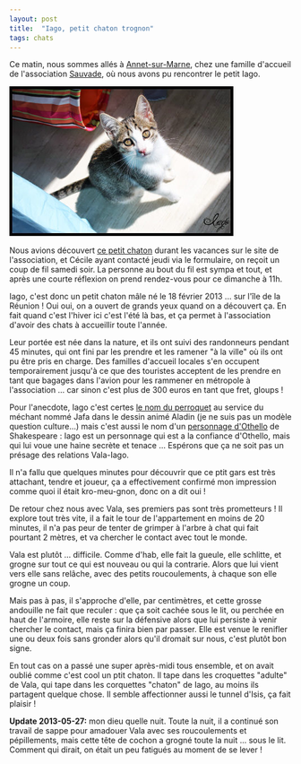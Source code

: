 ```yaml
---
layout: post
title:  "Iago, petit chaton trognon"
tags: chats
---
```


Ce matin, nous sommes allés à [Annet-sur-Marne](https://maps.google.com/maps?q=annet+sur+marne&ie=UTF8&client=ubuntu&channel=fs&oe=utf-8&hnear=Annet-sur-Marne,+Seine-et-Marne,+%C3%8Ele-de-France,+France&t=m&z=13), chez une famille d'accueil de l'association [Sauvade](http://asso-sauvade.forumactif.org), où nous avons pu rencontrer le petit Iago.

<a href="/files/chats-iago-bebe.jpg"><img src="/files/chats-iago-bebe_small.jpg" /></a>

<!--more-->

Nous avions découvert [ce petit chaton](http://asso-sauvade.forumactif.org/t3493-iago-gentil-loulou) durant les vacances sur le site de l'association, et Cécile ayant contacté jeudi via le formulaire, on reçoit un coup de fil samedi soir. La personne au bout du fil est sympa et tout, et après une courte réflexion on prend rendez-vous pour ce dimanche à 11h.

Iago, c'est donc un petit chaton mâle né le 18 février 2013 ... sur l'île de la Réunion ! Oui oui, on a ouvert de grands yeux quand on a découvert ça. En fait quand c'est l'hiver ici c'est l'été là bas, et ça permet à l'association d'avoir des chats à accueillir toute l'année.

Leur portée est née dans la nature, et ils ont suivi des randonneurs pendant 45 minutes, qui ont fini par les prendre et les ramener "à la ville" où ils ont pu être pris en charge. Des familles d'accueil locales s'en occupent temporairement jusqu'à ce que des touristes acceptent de les prendre en tant que bagages dans l'avion pour les rammener en métropole à l'association ... car sinon c'est plus de 300 euros en tant que fret, gloups !

Pour l'anecdote, Iago c'est certes [le nom du perroquet](http://fr.wikipedia.org/wiki/Iago_%28Disney%29) au service du méchant nommé Jafa dans le dessin animé Aladin (je ne suis pas un modèle question culture...) mais c'est aussi le nom d'un [personnage d'Othello](http://fr.wikipedia.org/wiki/Iago) de Shakespeare : Iago est un personnage qui est a la confiance d'Othello, mais qui lui voue une haine secrète et tenace ... Espérons que ça ne soit pas un présage des relations Vala-Iago.

Il n'a fallu que quelques minutes pour découvrir que ce ptit gars est très attachant, tendre et joueur, ça a effectivement confirmé mon impression comme quoi il était kro-meu-gnon, donc on a dit oui !

De retour chez nous avec Vala, ses premiers pas sont très prometteurs ! Il explore tout très vite, il a fait le tour de l'appartement en moins de 20 minutes, il n'a pas peur de tenter de grimper à l'arbre à chat qui fait pourtant 2 mètres, et va chercher le contact avec tout le monde.

Vala est plutôt ... difficile. Comme d'hab, elle fait la gueule, elle schlitte, et grogne sur tout ce qui est nouveau ou qui la contrarie. Alors que lui vient vers elle sans relâche, avec des petits roucoulements, à chaque son elle grogne un coup.

Mais pas à pas, il s'approche d'elle, par centimètres, et cette grosse andouille ne fait que reculer : que ça soit cachée sous le lit, ou perchée en haut de l'armoire, elle reste sur la défensive alors que lui persiste à venir chercher le contact, mais ça finira bien par passer. Elle est venue le renifler une ou deux fois sans gronder alors qu'il dromait sur nous, c'est plutôt bon signe.

En tout cas on a passé une super après-midi tous ensemble, et on avait oublié comme c'est cool un ptit chaton. Il tape dans les croquettes "adulte" de Vala, qui tape dans les corquettes "chaton" de Iago, au moins ils partagent quelque chose. Il semble affectionner aussi le tunnel d'Isis, ça fait plaisir !

**Update 2013-05-27:** mon dieu quelle nuit. Toute la nuit, il a continué son travail de sappe pour amadouer Vala avec ses roucoulements et pépillements, mais cette tête de cochon a grogné toute la nuit ... sous le lit. Comment qui dirait, on était un peu fatigués au moment de se lever !

